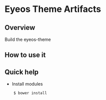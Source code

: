 Eyeos Theme Artifacts
====================

## Overview

Build the eyeos-theme

## How to use it


## Quick help

* Install modules

```bash
	$ bower install
```